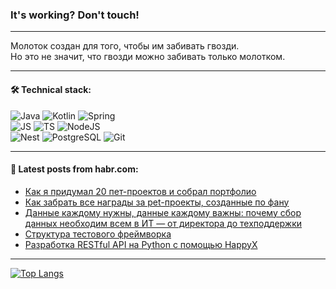 ### It's working? Don't touch!

---
Молоток создан для того, чтобы им забивать гвозди. <br>
Но это не значит, что гвозди можно забивать только молотком.

---

#### 🛠️ Technical stack:

![Java](https://img.shields.io/badge/Java-informational?logo=Oracle&style=flat&logoColor=white&color=FF4500)
![Kotlin](https://img.shields.io/badge/Kotlin-informational?logo=Kotlin&style=flat&logoColor=white&color=774D97)
![Spring](https://img.shields.io/badge/SpringBoot-informational?logo=SpringBoot&style=flat&logoColor=white&color=6DB33F) <br>
![JS](https://img.shields.io/badge/JS-informational?logo=javaScript&style=flat&logoColor=black&color=F7Df1E)
![TS](https://img.shields.io/badge/TypeScript-informational?logo=typeScript&style=flat&logoColor=black&color=0667A8)
![NodeJS](https://img.shields.io/badge/NodeJS-informational?logo=node.js&style=flat&logoColor=white&color=70A760) <br>
![Nest](https://img.shields.io/badge/NestJS-informational?logo=NestJS&style=flat&logoColor=white&color=E0234E)
![PostgreSQL](https://img.shields.io/badge/PostgreSQL-informational?logo=PostgreSQL&style=flat&logoColor=white&color=DAA520)
![Git](https://img.shields.io/badge/Git-informational?logo=git&style=flat&logoColor=white&color=778899)

___

#### 💬 Latest posts from habr.com:

<!-- BLOG-POST-LIST:START -->
- [Как я придумал 20 пет-проектов и собрал портфолио](https://habr.com/ru/companies/yandex_praktikum/articles/755512/?utm_source=habrahabr&utm_medium=rss&utm_campaign=755512)
- [Как забрать все награды за pet-проекты, созданные по фану](https://habr.com/ru/companies/pyrobyte/articles/756386/?utm_source=habrahabr&utm_medium=rss&utm_campaign=756386)
- [Данные каждому нужны, данные каждому важны: почему сбор данных необходим всем в ИТ ― от директора до техподдержки](https://habr.com/ru/companies/inferit/articles/756384/?utm_source=habrahabr&utm_medium=rss&utm_campaign=756384)
- [Структура тестового фреймворка](https://habr.com/ru/articles/756274/?utm_source=habrahabr&utm_medium=rss&utm_campaign=756274)
- [Разработка RESTful API на Python с помощью HappyX](https://habr.com/ru/articles/756548/?utm_source=habrahabr&utm_medium=rss&utm_campaign=756548)
<!-- BLOG-POST-LIST:END -->

---
[![Top Langs](https://github-readme-stats-git-master-advtsetting-gmailcom.vercel.app/api/top-langs/?username=zloylis&langs_count=10&hide_title=false&title_color=e6edf3&size_weight=0.5&count_weight=0.5&layout=compact&hide_border=true&theme=dracula)](https://github.com/zloylis)

<!-- ![GitHub stats](https://github-readme-stats-git-master-advtsetting-gmailcom.vercel.app/api?username=zloylis&show_icons=true&hide_border=true&theme=dracula&hide_title=true&include_all_commits=true&count_private=true&hide=contribs&hide_rank=true) -->

